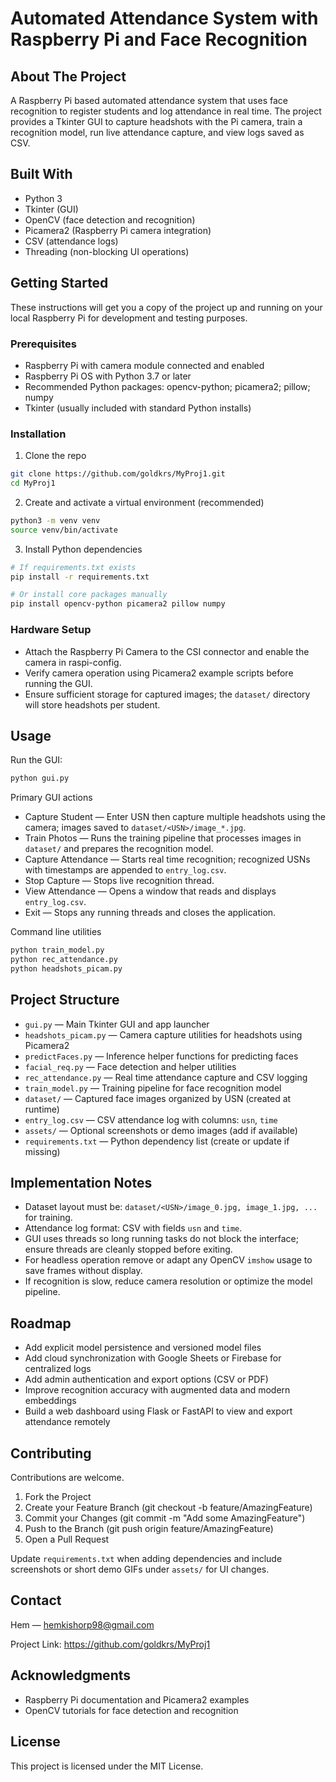 # Automated Attendance System with Raspberry Pi and Face Recognition

## About The Project

A Raspberry Pi based automated attendance system that uses face recognition to register students and log attendance in real time. The project provides a Tkinter GUI to capture headshots with the Pi camera, train a recognition model, run live attendance capture, and view logs saved as CSV.

## Built With

- Python 3  
- Tkinter (GUI)  
- OpenCV (face detection and recognition)  
- Picamera2 (Raspberry Pi camera integration)  
- CSV (attendance logs)  
- Threading (non-blocking UI operations)

## Getting Started

These instructions will get you a copy of the project up and running on your local Raspberry Pi for development and testing purposes.

### Prerequisites

- Raspberry Pi with camera module connected and enabled  
- Raspberry Pi OS with Python 3.7 or later  
- Recommended Python packages: opencv-python; picamera2; pillow; numpy  
- Tkinter (usually included with standard Python installs)

### Installation

1. Clone the repo
```bash
git clone https://github.com/goldkrs/MyProj1.git
cd MyProj1
```

2. Create and activate a virtual environment (recommended)
```bash
python3 -m venv venv
source venv/bin/activate
```

3. Install Python dependencies
```bash
# If requirements.txt exists
pip install -r requirements.txt

# Or install core packages manually
pip install opencv-python picamera2 pillow numpy
```

### Hardware Setup

- Attach the Raspberry Pi Camera to the CSI connector and enable the camera in raspi-config.  
- Verify camera operation using Picamera2 example scripts before running the GUI.  
- Ensure sufficient storage for captured images; the `dataset/` directory will store headshots per student.

## Usage

Run the GUI:
```bash
python gui.py
```

Primary GUI actions
- Capture Student — Enter USN then capture multiple headshots using the camera; images saved to `dataset/<USN>/image_*.jpg`.  
- Train Photos — Runs the training pipeline that processes images in `dataset/` and prepares the recognition model.  
- Capture Attendance — Starts real time recognition; recognized USNs with timestamps are appended to `entry_log.csv`.  
- Stop Capture — Stops live recognition thread.  
- View Attendance — Opens a window that reads and displays `entry_log.csv`.  
- Exit — Stops any running threads and closes the application.

Command line utilities
```bash
python train_model.py
python rec_attendance.py
python headshots_picam.py
```

## Project Structure

- `gui.py` — Main Tkinter GUI and app launcher  
- `headshots_picam.py` — Camera capture utilities for headshots using Picamera2  
- `predictFaces.py` — Inference helper functions for predicting faces  
- `facial_req.py` — Face detection and helper utilities  
- `rec_attendance.py` — Real time attendance capture and CSV logging  
- `train_model.py` — Training pipeline for face recognition model  
- `dataset/` — Captured face images organized by USN (created at runtime)  
- `entry_log.csv` — CSV attendance log with columns: `usn`, `time`  
- `assets/` — Optional screenshots or demo images (add if available)  
- `requirements.txt` — Python dependency list (create or update if missing)

## Implementation Notes

- Dataset layout must be: `dataset/<USN>/image_0.jpg, image_1.jpg, ...` for training.  
- Attendance log format: CSV with fields `usn` and `time`.  
- GUI uses threads so long running tasks do not block the interface; ensure threads are cleanly stopped before exiting.  
- For headless operation remove or adapt any OpenCV `imshow` usage to save frames without display.  
- If recognition is slow, reduce camera resolution or optimize the model pipeline.

## Roadmap

- Add explicit model persistence and versioned model files  
- Add cloud synchronization with Google Sheets or Firebase for centralized logs  
- Add admin authentication and export options (CSV or PDF)  
- Improve recognition accuracy with augmented data and modern embeddings  
- Build a web dashboard using Flask or FastAPI to view and export attendance remotely

## Contributing

Contributions are welcome.

1. Fork the Project  
2. Create your Feature Branch (git checkout -b feature/AmazingFeature)  
3. Commit your Changes (git commit -m "Add some AmazingFeature")  
4. Push to the Branch (git push origin feature/AmazingFeature)  
5. Open a Pull Request

Update `requirements.txt` when adding dependencies and include screenshots or short demo GIFs under `assets/` for UI changes.


## Contact

Hem — hemkishorp98@gmail.com

Project Link: https://github.com/goldkrs/MyProj1

## Acknowledgments

- Raspberry Pi documentation and Picamera2 examples  
- OpenCV tutorials for face detection and recognition
## License
This project is licensed under the MIT License.  
